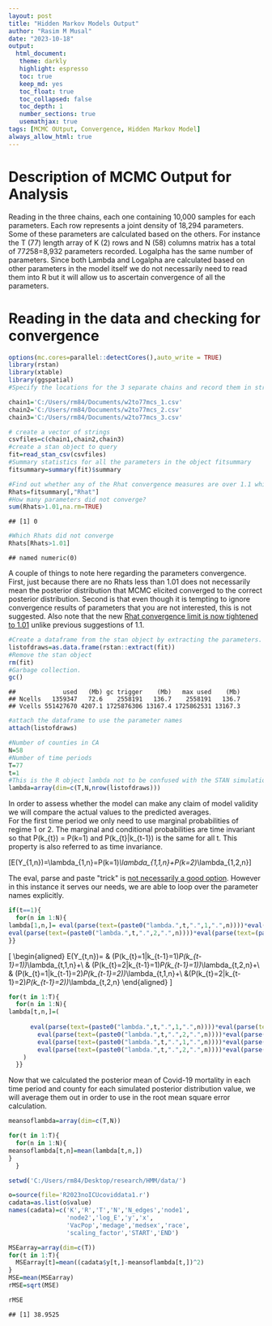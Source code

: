 ```yaml
---
layout: post
title: "Hidden Markov Models Output"
author: "Rasim M Musal"
date: "2023-10-18"
output:
  html_document:
   theme: darkly
   highlight: espresso
   toc: true
   keep_md: yes
   toc_float: true
   toc_collapsed: false
   toc_depth: 1
   number_sections: true
   usemathjax: true
tags: [MCMC OUtput, Convergence, Hidden Markov Model]
always_allow_html: true
---
```

<script type="text/x-mathjax-config">
MathJax.Hub.Config({
  TeX: { 
      equationNumbers: {
 
            autoNumber: "all",
            formatNumber: function (n) {return +n}
      } 
  }
});
</script>



# Description of MCMC Output for Analysis
Reading in the three chains, each one containing 10,000 samples for each parameters. Each row represents a joint density of 18,294 parameters. Some of these parameters are calculated based on the others. For instance the T (77) length array of K (2) rows and N (58) columns matrix has a total of 77*2*58=8,932 parameters recorded. Logalpha has the same number of parameters. Since both Lambda and Logalpha are calculated based on other parameters in the model itself we do not necessarily need to read them into R but it will allow us to ascertain convergence of all the parameters. 

# Reading in the data and checking for convergence


```r
options(mc.cores=parallel::detectCores(),auto_write = TRUE)
library(rstan)
library(xtable)
library(ggspatial)
#Specify the locations for the 3 separate chains and record them in strings

chain1='C:/Users/rm84/Documents/w2to77mcs_1.csv'
chain2='C:/Users/rm84/Documents/w2to77mcs_2.csv'
chain3='C:/Users/rm84/Documents/w2to77mcs_3.csv'

# create a vector of strings
csvfiles=c(chain1,chain2,chain3)
#create a stan object to query 
fit=read_stan_csv(csvfiles)
#Summary statistics for all the parameters in the object fitsummary
fitsummary=summary(fit)$summary

#Find out whether any of the Rhat convergence measures are over 1.1 which will flag non-convergence 
Rhats=fitsummary[,"Rhat"]
#How many parameters did not converge?
sum(Rhats>1.01,na.rm=TRUE)
```

```
## [1] 0
```

```r
#Which Rhats did not converge
Rhats[Rhats>1.01]
```

```
## named numeric(0)
```

A couple of things to note here regarding the parameters convergence. First, just because there are no Rhats less than 1.01 does not necessarily mean the posterior distribution that MCMC elicited converged to the correct posterior distribution. Second is that even though it is tempting to ignore convergence results of parameters that you are not interested, this is not suggested.
Also note that the new [Rhat convergence limit is now tightened to 1.01](https://projecteuclid.org/journals/bayesian-analysis/volume-16/issue-2/Rank-Normalization-Folding-and-Localization--An-Improved-R%cb%86-for/10.1214/20-BA1221.full) unlike previous suggestions of 1.1.



```r
#Create a dataframe from the stan object by extracting the parameters.
listofdraws=as.data.frame(rstan::extract(fit))
#Remove the stan object
rm(fit)
#Garbage collection.
gc()
```

```
##             used   (Mb) gc trigger    (Mb)   max used    (Mb)
## Ncells   1359347   72.6    2558191   136.7    2558191   136.7
## Vcells 551427670 4207.1 1725876306 13167.4 1725862531 13167.3
```

```r
#attach the dataframe to use the parameter names
attach(listofdraws)

#Number of counties in CA
N=58
#Number of time periods
T=77
t=1
#This is the R object lambda not to be confused with the STAN simulation values
lambda=array(dim=c(T,N,nrow(listofdraws)))
```

In order to assess whether the model can make any claim of model validity we will compare the actual values to the predicted averages.    
For the first time period we only need to use marginal probabilities of regime 1 or 2. The marginal and conditional probabilities are time invariant so that P(k_{t}) = P(k=1) and P(k_{t}|k_{t-1}) is the same for all t. This property is also referred to as time invariance. 


\[E(Y_{1,n})=\lambda_{1,n}=P(k=1)*\lambda_{1,1,n}+P(k=2)*\lambda_{1,2,n}\]

The eval, parse and paste "trick" is [not necessarily a good option](https://yihui.org/en/2023/02/eval-parse/). However in this instance it serves our needs, we are able to loop over the parameter names explicitly. 


```r
if(t==1){
  for(n in 1:N){
lambda[1,n,]= eval(parse(text=(paste0("lambda.",t,".",1,".",n))))*eval(parse(text=(paste0("pi1.",1,".1"))))+
eval(parse(text=(paste0("lambda.",t,".",2,".",n))))*eval(parse(text=(paste0("pi1.",1,".2"))))  
}}
```

\[
\begin{aligned}
E(Y_{t,n})= & (P(k_{t}=1|k_{t-1}=1)*P(k_{t-1}=1))*\lambda_{t,1,n}+\\
& (P(k_{t}=2|k_{t-1}=1)*P(k_{t-1}=1))*\lambda_{t,2,n}+\\
& (P(k_{t}=1|k_{t-1}=2)*P(k_{t-1}=2))*\lambda_{t,1,n}+\\
&(P(k_{t}=2|k_{t-1}=2)*P(k_{t-1}=2))*\lambda_{t,2,n}
\end{aligned}
\]


```r
for(t in 1:T){
  for(n in 1:N){
lambda[t,n,]=(
      
      eval(parse(text=(paste0("lambda.",t,".",1,".",n))))*eval(parse(text=(paste0("A.",1,".",n,".",1))))*eval(parse(text=(paste0("pi1.",1,".1"))))+
        eval(parse(text=(paste0("lambda.",t,".",2,".",n))))*eval(parse(text=(paste0("A.",1,".",n,".",2))))*eval(parse(text=(paste0("pi1.",1,".1"))))+ 
        eval(parse(text=(paste0("lambda.",t,".",1,".",n))))*eval(parse(text=(paste0("A.",2,".",n,".",1))))*eval(parse(text=(paste0("pi1.",1,".2"))))+
        eval(parse(text=(paste0("lambda.",t,".",2,".",n))))*eval(parse(text=(paste0("A.",2,".",n,".",2))))*eval(parse(text=(paste0("pi1.",1,".2"))))
    )
  }}
```

Now that we calculated the posterior mean of Covid-19 mortality in each time period and county for each simulated posterior distribution value, we will average them out in order to use in the root mean square error calculation. 


```r
meansoflambda=array(dim=c(T,N))

for(t in 1:T){
  for(n in 1:N){
meansoflambda[t,n]=mean(lambda[t,n,])
}
  }

setwd('C:/Users/rm84/Desktop/research/HMM/data/')

o=source(file='R2023noICUcoviddata1.r')
cadata=as.list(o$value)
names(cadata)=c('K','R','T','N','N_edges','node1',
                'node2','log_E','y','x',
                'VacPop','medage','medsex','race',
                'scaling_factor','START','END')

MSEarray=array(dim=c(T))
for(t in 1:T){
  MSEarray[t]=mean((cadata$y[t,]-meansoflambda[t,])^2)
}
MSE=mean(MSEarray)
rMSE=sqrt(MSE)

rMSE
```

```
## [1] 38.9525
```


